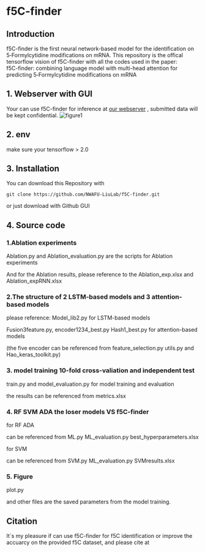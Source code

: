 # f5C-finder
## Introduction
f5C-finder is the first neural network-based model for the identification on 5‑Formylcytidine modifications on mRNA.
This repository is the offical tensorflow vision of f5C-finder with all the codes used in the paper:  
f5C-finder: combining language model with multi-head attention for predicting 5‑Formylcytidine modifications on mRNA
## 1. Webserver with GUI
Your can use f5C-finder for inference at [our webserver](http://f5c.m6aminer.cn/)
, submitted data will be kept confidential.
![figure1](https://github.com/NWAFU-LiuLab/f5C-finder/assets/105758272/563a8305-6aee-4348-b0b2-0d66e1667c3d)

## 2. env
make sure your tensorflow > 2.0

## 3. Installation
You can download this Repository with
```shell
git clone https://github.com/NWAFU-LiuLab/f5C-finder.git
```
or just download with Github GUI

## 4. Source code
### 1.Ablation experiments
Ablation.py and Ablation_evaluation.py are the scripts for Ablation experiments

And for the Ablation results, please reference to the Ablation_exp.xlsx and Ablation_expRNN.xlsx

### 2.The structure of 2 LSTM-based models and 3 attention-based models

please reference: Model_lib2.py for LSTM-based models 

Fusion3feature.py, encoder1234_best.py Hash1_best.py for attention-based models

(the five encoder can be referenced from feature_selection.py utils.py and Hao_keras_toolkit.py)

### 3. model training 10-fold cross-valiation and independent test

train.py and model_evaluation.py for model training and evaluation

the results can be referenced from metrics.xlsx

### 4. RF SVM ADA the loser models VS f5C-finder

for RF ADA

can be referenced from ML.py ML_evaluation.py best_hyperparameters.xlsx

for SVM

can be referenced from SVM.py ML_evaluation.py SVMresults.xlsx

### 5. Figure


plot.py

and other files are the saved parameters from the model training.

## Citation
It`s my pleasure if can use f5C-finder for f5C identification or improve the accuarcy on the provided f5C dataset, and please cite at 
## 

